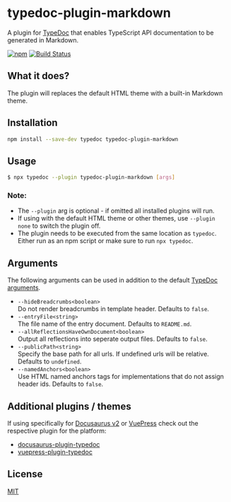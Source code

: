 # typedoc-plugin-markdown

A plugin for [TypeDoc](https://github.com/TypeStrong/typedoc) that enables TypeScript API documentation to be generated in Markdown.

[![npm](https://img.shields.io/npm/v/typedoc-plugin-markdown.svg)](https://www.npmjs.com/package/typedoc-plugin-markdown)
[![Build Status](https://travis-ci.org/tgreyuk/typedoc-plugin-markdown.svg?branch=master)](https://travis-ci.org/tgreyuk/typedoc-plugin-markdown)

## What it does?

The plugin will replaces the default HTML theme with a built-in Markdown theme.

## Installation

```bash
npm install --save-dev typedoc typedoc-plugin-markdown
```

## Usage

```bash
$ npx typedoc --plugin typedoc-plugin-markdown [args]
```

### Note:

- The `--plugin` arg is optional - if omitted all installed plugins will run.
- If using with the default HTML theme or other themes, use `--plugin none` to switch the plugin off.
- The plugin needs to be executed from the same location as `typedoc`. Either run as an npm script or make sure to run `npx typedoc`.

## Arguments

The following arguments can be used in addition to the default [TypeDoc arguments](https://github.com/TypeStrong/typedoc#arguments).

- `--hideBreadcrumbs<boolean>`<br>
  Do not render breadcrumbs in template header. Defaults to `false`.
- `--entryFile<string>`<br>
  The file name of the entry document. Defaults to `README.md`.
- `--allReflectionsHaveOwnDocument<boolean>`<br>
  Output all reflections into seperate output files. Defaults to `false`.
- `--publicPath<string>`<br>
  Specify the base path for all urls. If undefined urls will be relative. Defaults to `undefined`.
- `--namedAnchors<boolean>`<br>
  Use HTML named anchors tags for implementations that do not assign header ids. Defaults to `false`.

## Additional plugins / themes

If using specifically for [Docusaurus v2](https://v2.docusaurus.io/) or [VuePress](https://vuepress.vuejs.org/) check out the respective plugin for the platform:

- [docusaurus-plugin-typedoc](https://github.com/tgreyuk/typedoc-plugin-markdown/tree/master/packages/docusaurus-plugin-typedoc/README.md)
- [vuepress-plugin-typedoc](https://github.com/tgreyuk/typedoc-plugin-markdown/tree/master/packages/vuepress-plugin-typedoc/README.md)

## License

[MIT](https://github.com/tgreyuk/typedoc-plugin-markdown/blob/master/LICENSE)